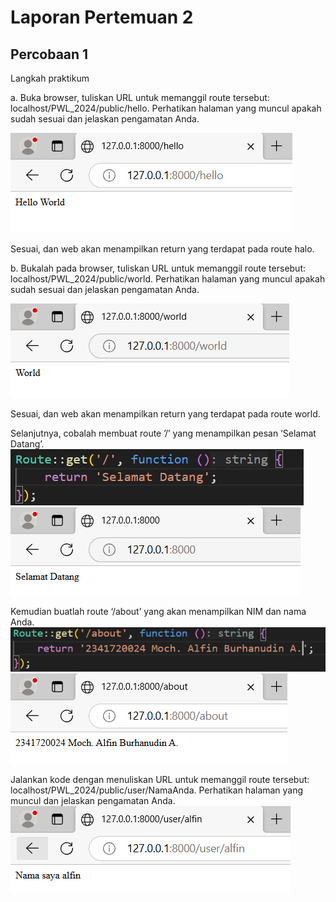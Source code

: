 # Laporan Pertemuan 2

## Percobaan 1

Langkah praktikum 

a. Buka browser, tuliskan URL untuk memanggil route tersebut:
localhost/PWL_2024/public/hello. Perhatikan halaman yang muncul apakah sudah
sesuai dan jelaskan pengamatan Anda.

<img src = "image-1.png">

Sesuai, dan web akan menampilkan return yang terdapat pada route halo.

b. Bukalah pada browser, tuliskan URL untuk memanggil route tersebut:
localhost/PWL_2024/public/world. Perhatikan halaman yang muncul apakah
sudah sesuai dan jelaskan pengamatan Anda.

<img src = "image-2.png">

Sesuai, dan web akan menampilkan return yang terdapat pada route world.

Selanjutnya, cobalah membuat route ’/’ yang menampilkan pesan ‘Selamat Datang’.
<img src = "image-3.png">
<img src = "image-4.png">

Kemudian buatlah route ‘/about’ yang akan menampilkan NIM dan nama Anda.
<img src = "image-5.png">
<img src = "image-6.png">

Jalankan kode dengan menuliskan URL untuk memanggil route tersebut:
localhost/PWL_2024/public/user/NamaAnda. Perhatikan halaman yang muncul
dan jelaskan pengamatan Anda.
<img src = "image.png">
